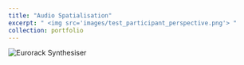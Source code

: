 ```yaml
---
title: "Audio Spatialisation"
excerpt: " <img src='images/test_participant_perspective.png'> "
collection: portfolio
---
```



![Eurorack Synthesiser](../../images/test_participant_perspective.png)

